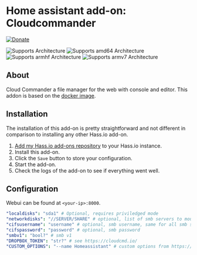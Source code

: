# Home assistant add-on: Cloudcommander
[![Donate][donation-badge]](https://www.buymeacoffee.com/alexbelgium)

[donation-badge]: https://img.shields.io/badge/Buy%20me%20a%20coffee-%23d32f2f?logo=buy-me-a-coffee&style=for-the-badge&logoColor=white

![Supports 
 Architecture][aarch64-shield] ![Supports amd64 Architecture][amd64-shield] ![Supports armhf Architecture][armhf-shield] ![Supports armv7 Architecture][armv7-shield]

## About

Cloud Commander a file manager for the web with console and editor.
This addon is based on the [docker image](https://hub.docker.com/r/coderaiser/cloudcmd).

## Installation

The installation of this add-on is pretty straightforward and not different in
comparison to installing any other Hass.io add-on.

1. [Add my Hass.io add-ons repository][repository] to your Hass.io instance.
1. Install this add-on.
1. Click the `Save` button to store your configuration.
1. Start the add-on.
1. Check the logs of the add-on to see if everything went well.

## Configuration

Webui can be found at `<your-ip>:8000`.

```yaml
"localdisks": "sda1" # Optional, requires priviledged mode
"networkdisks": "//SERVER/SHARE" # optional, list of smb servers to mount, separated by commas
"cifsusername": "username" # optional, smb username, same for all smb shares
"cifspassword": "password" # optional, smb password
"smbv1": "bool?" # smb v1
"DROPBOX_TOKEN": "str?" # see https://cloudcmd.io/
"CUSTOM_OPTIONS": "--name Homeassistant" # custom options from https://cloudcmd.io/
```

[repository]: https://github.com/alexbelgium/hassio-addons
[aarch64-shield]: https://img.shields.io/badge/aarch64-yes-green.svg
[amd64-shield]: https://img.shields.io/badge/amd64-yes-green.svg
[armhf-shield]: https://img.shields.io/badge/armhf-yes-green.svg
[armv7-shield]: https://img.shields.io/badge/armv7-yes-green.svg
